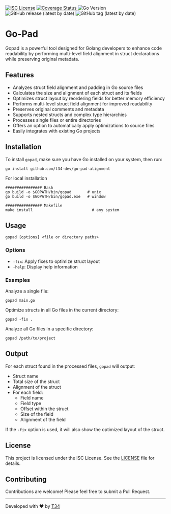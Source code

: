 [![ISC License](http://img.shields.io/badge/license-ISC-blue.svg)](http://copyfree.org)
[![Coverage Status](https://coveralls.io/repos/github/t34-dev/go-pad-alignment/badge.svg?branch=main&ver=1724705426)](https://coveralls.io/github/t34-dev/go-pad-alignment?branch=main&ver=1724705426)
![Go Version](https://img.shields.io/badge/Go-1.22-blue?logo=go&ver=1724705426)
![GitHub release (latest by date)](https://img.shields.io/github/v/release/t34-dev/go-pad-alignment?ver=1724705426)
![GitHub tag (latest by date)](https://img.shields.io/github/v/tag/t34-dev/go-pad-alignment?sort=semver&style=flat&logo=git&logoColor=white&label=Latest%20Version&color=blue&ver=1724705426)


# Go-Pad

Gopad is a powerful tool designed for Golang developers to enhance code readability by performing multi-level field alignment in struct declarations while preserving original metadata.

## Features

- Analyzes struct field alignment and padding in Go source files
- Calculates the size and alignment of each struct and its fields
- Optimizes struct layout by reordering fields for better memory efficiency
- Performs multi-level struct field alignment for improved readability
- Preserves original comments and metadata
- Supports nested structs and complex type hierarchies
- Processes single files or entire directories
- Offers an option to automatically apply optimizations to source files
- Easily integrates with existing Go projects

## Installation

To install `gopad`, make sure you have Go installed on your system, then run:

```shell
go install github.com/t34-dev/go-pad-alignment
```

For local installation

```shell
################ Bash
go build -o $GOPATH/bin/gopad       # unix
go build -o $GOPATH/bin/gopad.exe   # window

################ Makefile
make install                          # any system
```

## Usage

```
gopad [options] <file or directory paths>
```

### Options

- `-fix`: Apply fixes to optimize struct layout
- `-help`: Display help information

### Examples

Analyze a single file:
```
gopad main.go
```

Optimize structs in all Go files in the current directory:
```
gopad -fix .
```

Analyze all Go files in a specific directory:
```
gopad /path/to/project
```

## Output

For each struct found in the processed files, `gopad` will output:

- Struct name
- Total size of the struct
- Alignment of the struct
- For each field:
    - Field name
    - Field type
    - Offset within the struct
    - Size of the field
    - Alignment of the field

If the `-fix` option is used, it will also show the optimized layout of the struct.

## License

This project is licensed under the ISC License. See the [LICENSE](LICENSE) file for details.

## Contributing

Contributions are welcome! Please feel free to submit a Pull Request.


---

Developed with ❤️ by [T34](https://github.com/t34-dev)
